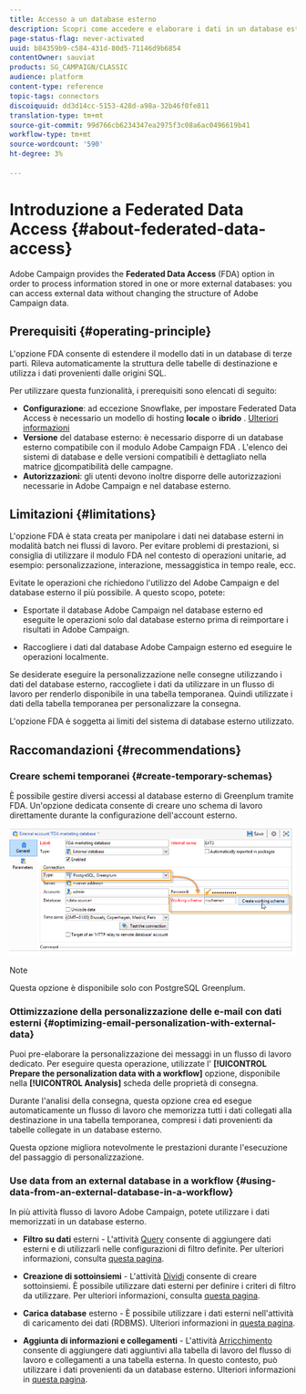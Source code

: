 ```yaml
---
title: Accesso a un database esterno
description: Scopri come accedere e elaborare i dati in un database esterno
page-status-flag: never-activated
uuid: b84359b9-c584-431d-80d5-71146d9b6854
contentOwner: sauviat
products: SG_CAMPAIGN/CLASSIC
audience: platform
content-type: reference
topic-tags: connectors
discoiquuid: dd3d14cc-5153-428d-a98a-32b46f0fe811
translation-type: tm+mt
source-git-commit: 99d766cb6234347ea2975f3c08a6ac0496619b41
workflow-type: tm+mt
source-wordcount: '590'
ht-degree: 3%

---
```



# Introduzione a Federated Data Access {#about-federated-data-access}

Adobe Campaign provides the **Federated Data Access** (FDA) option in order to process information stored in one or more external databases: you can access external data without changing the structure of Adobe Campaign data.

## Prerequisiti {#operating-principle}

L&#39;opzione FDA consente di estendere il modello dati in un database di terze parti. Rileva automaticamente la struttura delle tabelle di destinazione e utilizza i dati provenienti dalle origini SQL.

Per utilizzare questa funzionalità, i prerequisiti sono elencati di seguito:

* **Configurazione**: ad eccezione  Snowflake, per impostare Federated Data Access è necessario un modello di hosting **locale** o **ibrido** . [Ulteriori informazioni](../../installation/using/hosting-models.md)
* **Versione** del database esterno: è necessario disporre di un database esterno compatibile con il modulo Adobe Campaign FDA . L&#39;elenco dei sistemi di database e delle versioni compatibili è dettagliato nella matrice [di](../../rn/using/compatibility-matrix.md#FederatedDataAccessFDA)compatibilità delle campagne.
* **Autorizzazioni**: gli utenti devono inoltre disporre delle autorizzazioni [](../../installation/using/remote-database-access-rights.md) necessarie in  Adobe Campaign e nel database esterno.

## Limitazioni {#limitations}

L&#39;opzione FDA è stata creata per manipolare i dati nei database esterni in modalità batch nei flussi di lavoro. Per evitare problemi di prestazioni, si consiglia di utilizzare il modulo FDA nel contesto di operazioni unitarie, ad esempio: personalizzazione, interazione, messaggistica in tempo reale, ecc.

Evitate le operazioni che richiedono l&#39;utilizzo del Adobe Campaign  e del database esterno il più possibile. A questo scopo, potete:

* Esportate il database Adobe Campaign  nel database esterno ed eseguite le operazioni solo dal database esterno prima di reimportare i risultati in  Adobe Campaign.

* Raccogliere i dati dal database Adobe Campaign  esterno ed eseguire le operazioni localmente.

Se desiderate eseguire la personalizzazione nelle consegne utilizzando i dati del database esterno, raccogliete i dati da utilizzare in un flusso di lavoro per renderlo disponibile in una tabella temporanea. Quindi utilizzate i dati della tabella temporanea per personalizzare la consegna.

L&#39;opzione FDA è soggetta ai limiti del sistema di database esterno utilizzato.

## Raccomandazioni {#recommendations}

### Creare schemi temporanei {#create-temporary-schemas}

È possibile gestire diversi accessi al database esterno di Greenplum tramite FDA. Un&#39;opzione dedicata consente di creare uno schema di lavoro direttamente durante la configurazione dell&#39;account esterno.

![](assets/fda_work_table.png)

>[!NOTE]
>
>Questa opzione è disponibile solo con PostgreSQL Greenplum.

### Ottimizzazione della personalizzazione delle e-mail con dati esterni {#optimizing-email-personalization-with-external-data}

Puoi pre-elaborare la personalizzazione dei messaggi in un flusso di lavoro dedicato. Per eseguire questa operazione, utilizzate l&#39; **[!UICONTROL Prepare the personalization data with a workflow]** opzione, disponibile nella **[!UICONTROL Analysis]** scheda delle proprietà di consegna.

Durante l&#39;analisi della consegna, questa opzione crea ed esegue automaticamente un flusso di lavoro che memorizza tutti i dati collegati alla destinazione in una tabella temporanea, compresi i dati provenienti da tabelle collegate in un database esterno.

Questa opzione migliora notevolmente le prestazioni durante l&#39;esecuzione del passaggio di personalizzazione.

### Use data from an external database in a workflow {#using-data-from-an-external-database-in-a-workflow}

In più attività  flusso di lavoro Adobe Campaign, potete utilizzare i dati memorizzati in un database esterno.

* **Filtro su dati** esterni - L&#39;attività [Query](../../workflow/using/targeting-data.md#selecting-data) consente di aggiungere dati esterni e di utilizzarli nelle configurazioni di filtro definite. Per ulteriori informazioni, consulta [questa pagina](../../workflow/using/targeting-data.md#selecting-data).

* **Creazione di sottoinsiemi** - L&#39;attività [Dividi](../../workflow/using/split.md) consente di creare sottoinsiemi. È possibile utilizzare dati esterni per definire i criteri di filtro da utilizzare. Per ulteriori informazioni, consulta [questa pagina](../../workflow/using/split.md).

* **Carica database** esterno - È possibile utilizzare i dati esterni nell&#39;attività di caricamento [](../../workflow/using/data-loading--rdbms-.md) dei dati (RDBMS). Ulteriori informazioni in [questa pagina](../../workflow/using/data-loading--rdbms-.md).

* **Aggiunta di informazioni e collegamenti** - L&#39;attività [Arricchimento](../../workflow/using/enrichment.md) consente di aggiungere dati aggiuntivi alla tabella di lavoro del flusso di lavoro e collegamenti a una tabella esterna. In questo contesto, può utilizzare i dati provenienti da un database esterno. Ulteriori informazioni in [questa pagina](../../workflow/using/enrichment.md).
